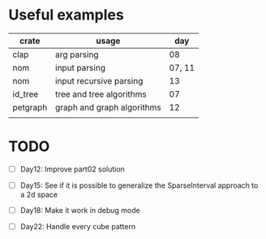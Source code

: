 # Useful examples

| crate    | usage                      | day    |
|----------|----------------------------|--------|
| clap     | arg parsing                | 08     |
| nom      | input parsing              | 07, 11 |
| nom      | input recursive parsing    | 13     |
| id_tree  | tree and tree algorithms   | 07     |
| petgraph | graph and graph algorithms | 12     |
|          |                            |        |

# TODO

* [ ] Day12: Improve part02 solution
* [ ] Day15: See if it is possible to generalize the SparseInterval approach to a 2d space
* [ ] Day18: Make it work in debug mode
* [ ] Day22: Handle every cube pattern

